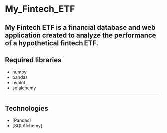 # My_Fintech_ETF
My Fintech ETF is a financial database and web application created to analyze the performance of a hypothetical fintech ETF.
---
## Required libraries
* numpy 
* pandas
* hvplot
* sqlalchemy
---
## Technologies

* [Pandas]
* [SQLAlchemy]











